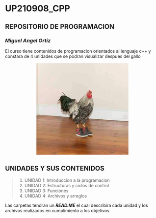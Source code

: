 
# UP210908_CPP
## **REPOSITORIO DE PROGRAMACION**
### _Miguel Angel Ortiz_

El curso tiene contenidos de programacion orientados al lenguaje c++ y constara de 4 unidades que se podran visualizar despues del gallo

<div align="center">
<img src= "imagenes/imagen.jpeg" width=300 height=300>
</div>

## UNIDADES Y SUS CONTENIDOS
> 1. UNIDAD 1: Introduccion a la programacion
> 2. UNIDAD 2: Estructuras y ciclos de control
> 3. UNIDAD 3: Funciones
> 4. UNIDAD 4: Archivos y arreglos

Las carpetas tendran un **_READ.ME_** el cual describira cada unidad y los archivos realizados en cumplimiento a los objetivos
